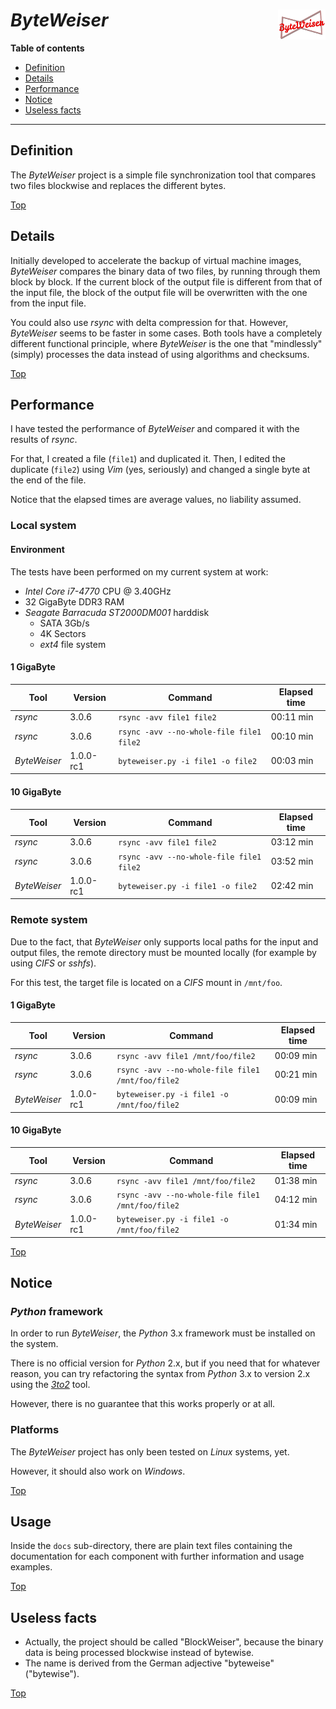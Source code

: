 # *ByteWeiser* <img src="byteweiser.png" alt="ByteWeiser logo" height=48px width=76px align="right"/>

**Table of contents**
* [Definition](#definition)
* [Details](#details)
* [Performance](#performance)
* [Notice](#notice)
* [Useless facts](#useless-facts)

----

## Definition

The *ByteWeiser* project is a simple file synchronization tool that compares two files blockwise and replaces the different bytes.

[Top](#byteweiser-)

## Details

Initially developed to accelerate the backup of virtual machine images, *ByteWeiser* compares the binary data of two files, by running through them block by block. If the current block of the output file is different from that of the input file, the block of the output file will be overwritten with the one from the input file.

You could also use *rsync* with delta compression for that. However, *ByteWeiser* seems to be faster in some cases. Both tools have a completely different functional principle, where *ByteWeiser* is the one that "mindlessly" (simply) processes the data instead of using algorithms and checksums.

[Top](#byteweiser-)

## Performance

I have tested the performance of *ByteWeiser* and compared it with the results of *rsync*.

For that, I created a file (`file1`) and duplicated it. Then, I edited the duplicate (`file2`) using *Vim* (yes, seriously) and changed a single byte at the end of the file. 

Notice that the elapsed times are average values, no liability assumed.

### Local system

#### Environment

The tests have been performed on my current system at work:

* *Intel Core i7-4770* CPU @ 3.40GHz
* 32 GigaByte DDR3 RAM
* *Seagate Barracuda ST2000DM001* harddisk
  * SATA 3Gb/s
  * 4K Sectors
  * *ext4* file system

#### 1 GigaByte

Tool | Version | Command | Elapsed time |
------------ | ------------- | ------------ | ------------
*rsync* | 3.0.6 | `rsync -avv file1 file2` | 00:11 min
*rsync* | 3.0.6 | `rsync -avv --no-whole-file file1 file2` | 00:10 min
*ByteWeiser* | 1.0.0-rc1 | `byteweiser.py -i file1 -o file2` | 00:03 min

#### 10 GigaByte

Tool | Version | Command | Elapsed time |
------------ | ------------- | ------------ | ------------
*rsync* | 3.0.6 | `rsync -avv file1 file2` | 03:12 min
*rsync* | 3.0.6 | `rsync -avv --no-whole-file file1 file2` | 03:52 min
*ByteWeiser* | 1.0.0-rc1 | `byteweiser.py -i file1 -o file2` | 02:42 min

### Remote system

Due to the fact, that *ByteWeiser* only supports local paths for the input and output files, the remote directory must be mounted locally (for example by using *CIFS* or *sshfs*). 

For this test, the target file is located on a *CIFS* mount in `/mnt/foo`.

#### 1 GigaByte

Tool | Version | Command | Elapsed time |
------------ | ------------- | ------------ | ------------
*rsync* | 3.0.6 | `rsync -avv file1 /mnt/foo/file2` | 00:09 min
*rsync* | 3.0.6 | `rsync -avv --no-whole-file file1 /mnt/foo/file2` | 00:21 min
*ByteWeiser* | 1.0.0-rc1 | `byteweiser.py -i file1 -o /mnt/foo/file2` | 00:09 min

#### 10 GigaByte

Tool | Version | Command | Elapsed time |
------------ | ------------- | ------------ | ------------
*rsync* | 3.0.6 | `rsync -avv file1 /mnt/foo/file2` | 01:38 min
*rsync* | 3.0.6 | `rsync -avv --no-whole-file file1 /mnt/foo/file2` | 04:12 min
*ByteWeiser* | 1.0.0-rc1 | `byteweiser.py -i file1 -o /mnt/foo/file2` | 01:34 min

[Top](#byteweiser-)

## Notice

### *Python* framework

In order to run *ByteWeiser*, the *Python* 3.x framework must be installed on the system.

There is no official version for *Python* 2.x, but if you need that for whatever reason, you can try refactoring the syntax from *Python* 3.x to version 2.x using the *[3to2](https://pypi.python.org/pypi/3to2)* tool.

However, there is no guarantee that this works properly or at all.

### Platforms

The *ByteWeiser* project has only been tested on *Linux* systems, yet.

However, it should also work on *Windows*.

[Top](#byteweiser-)

## Usage

Inside the `docs` sub-directory, there are plain text files containing the documentation for each component with further information and usage examples.

[Top](#byteweiser-)

## Useless facts

* Actually, the project should be called "BlockWeiser", because the binary data is being processed blockwise instead of bytewise.
* The name is derived from the German adjective "byteweise" ("bytewise").

[Top](#byteweiser-)

